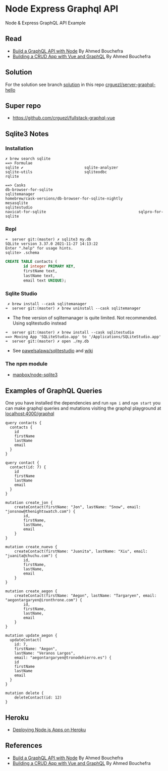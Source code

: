 
# Node Express Graphql API

Node & Express GraphQL API Example

## Read

* [Build a GraphQL API with Node](https://blog.jscrambler.com/build-a-graphql-api-with-node/) By Ahmed Bouchefra
* [Building a CRUD App with Vue and GraphQL](https://blog.jscrambler.com/building-a-crud-app-with-vue-and-graphql/) By Ahmed Bouchefra

## Solution

For the solution see branch [solution](https://github.com/crguezl/server-graphql-hello/tree/solution) in this repo [crguezl/server-graphql-hello](https://github.com/crguezl/server-graphql-hello)

## Super repo

* <https://github.com/crguezl/fullstack-graphql-vue>


## Sqlite3 Notes

### Installation

```
✗ brew search sqlite
==> Formulae
sqlite ✔                           sqlite-analyzer                    sqlite-utils                       sqliteodbc                         rqlite

==> Casks
db-browser-for-sqlite                                      sqlitemanager                                              homebrew/cask-versions/db-browser-for-sqlite-nightly
mesasqlite                                                 sqlitestudio
navicat-for-sqlite                                         sqlpro-for-sqlite
```

### Repl

```
➜  server git:(master) ✗ sqlite3 my.db 
SQLite version 3.37.0 2021-11-27 14:13:22
Enter ".help" for usage hints.
sqlite> .schema
```
```sql
CREATE TABLE contacts (
        id integer PRIMARY KEY,
        firstName text,
        lastName text,
        email text UNIQUE);
```

### Sqlite Studio

```
 ✗ brew install --cask sqlitemanager
➜  server git:(master) ✗ brew uninstall --cask sqlitemanager
```
* The free version of sqlitemanager is quite limited. Not recommended. Using sqlitestudio instead

```
➜  server git:(master) ✗ brew install --cask sqlitestudio
==> Moving App 'SQLiteStudio.app' to '/Applications/SQLiteStudio.app'
➜  server git:(master) ✗ open ./my.db
```

* See [pawelsalawa/sqlitestudio](https://github.com/pawelsalawa/sqlitestudio) and [wiki](https://github.com/pawelsalawa/sqlitestudio/wiki)

### The npm module

* [mapbox/node-sqlite3](https://github.com/mapbox/node-sqlite3)


## Examples of GraphQL Queries 

One you have installed the dependencies and run `npm i`  and `npm start` you can make graphql queries and mutations visiting the 
graphql playground at <localhost:4000/graphql>

```gql 
query contacts {
  contacts {
    id
    firstName
    lastName
    email
  }
}

query contact {
  contact(id: 7) {
    id
    firstName
    lastName
    email
  }
}

mutation create_jon {
    createContact(firstName: "Jon", lastName: "Snow", email: "jonsnow@thenightswatch.com") {
        id,
        firstName,
        lastName,
        email
    }
}

mutation create_nuevo {
    createContact(firstName: "Juanita", lastName: "Xiu", email: "juanita@chuchu.com") {
        id,
        firstName,
        lastName,
        email
    }
}

mutation create_aegon {
    createContact(firstName: "Aegon", lastName: "Targaryen", email: "aegontargaryen@ironthrone.com") {
        id,
        firstName,
        lastName,
        email
    }
}

mutation update_aegon {
  updateContact(
    id: 7,
    firstName: "Aegon", 
    lastName: "Veranos Largos", 
    email: "aegontargaryen@tronodehierro.es") {
    id
    firstName
    lastName
    email
  }
}

mutation delete {
    deleteContact(id: 12)
}
```

## Heroku 

* [Deploying Node.js Apps on Heroku](https://devcenter.heroku.com/articles/deploying-nodejs)


## References

* [Build a GraphQL API with Node](https://blog.jscrambler.com/build-a-graphql-api-with-node/) By Ahmed Bouchefra
* [Building a CRUD App with Vue and GraphQL](https://blog.jscrambler.com/building-a-crud-app-with-vue-and-graphql/) By Ahmed Bouchefra